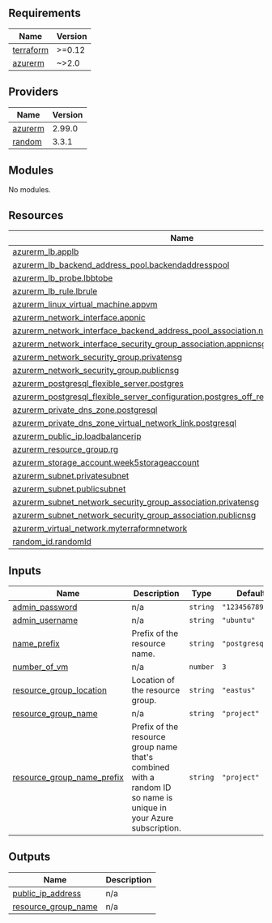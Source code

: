 ## Requirements

| Name | Version |
|------|---------|
| <a name="requirement_terraform"></a> [terraform](#requirement\_terraform) | >=0.12 |
| <a name="requirement_azurerm"></a> [azurerm](#requirement\_azurerm) | ~>2.0 |

## Providers

| Name | Version |
|------|---------|
| <a name="provider_azurerm"></a> [azurerm](#provider\_azurerm) | 2.99.0 |
| <a name="provider_random"></a> [random](#provider\_random) | 3.3.1 |

## Modules

No modules.

## Resources

| Name | Type |
|------|------|
| [azurerm_lb.applb](https://registry.terraform.io/providers/hashicorp/azurerm/latest/docs/resources/lb) | resource |
| [azurerm_lb_backend_address_pool.backendaddresspool](https://registry.terraform.io/providers/hashicorp/azurerm/latest/docs/resources/lb_backend_address_pool) | resource |
| [azurerm_lb_probe.lbbtobe](https://registry.terraform.io/providers/hashicorp/azurerm/latest/docs/resources/lb_probe) | resource |
| [azurerm_lb_rule.lbrule](https://registry.terraform.io/providers/hashicorp/azurerm/latest/docs/resources/lb_rule) | resource |
| [azurerm_linux_virtual_machine.appvm](https://registry.terraform.io/providers/hashicorp/azurerm/latest/docs/resources/linux_virtual_machine) | resource |
| [azurerm_network_interface.appnic](https://registry.terraform.io/providers/hashicorp/azurerm/latest/docs/resources/network_interface) | resource |
| [azurerm_network_interface_backend_address_pool_association.nicbackendpool](https://registry.terraform.io/providers/hashicorp/azurerm/latest/docs/resources/network_interface_backend_address_pool_association) | resource |
| [azurerm_network_interface_security_group_association.appnicnsg](https://registry.terraform.io/providers/hashicorp/azurerm/latest/docs/resources/network_interface_security_group_association) | resource |
| [azurerm_network_security_group.privatensg](https://registry.terraform.io/providers/hashicorp/azurerm/latest/docs/resources/network_security_group) | resource |
| [azurerm_network_security_group.publicnsg](https://registry.terraform.io/providers/hashicorp/azurerm/latest/docs/resources/network_security_group) | resource |
| [azurerm_postgresql_flexible_server.postgres](https://registry.terraform.io/providers/hashicorp/azurerm/latest/docs/resources/postgresql_flexible_server) | resource |
| [azurerm_postgresql_flexible_server_configuration.postgres_off_require_secure_transport](https://registry.terraform.io/providers/hashicorp/azurerm/latest/docs/resources/postgresql_flexible_server_configuration) | resource |
| [azurerm_private_dns_zone.postgresql](https://registry.terraform.io/providers/hashicorp/azurerm/latest/docs/resources/private_dns_zone) | resource |
| [azurerm_private_dns_zone_virtual_network_link.postgresql](https://registry.terraform.io/providers/hashicorp/azurerm/latest/docs/resources/private_dns_zone_virtual_network_link) | resource |
| [azurerm_public_ip.loadbalancerip](https://registry.terraform.io/providers/hashicorp/azurerm/latest/docs/resources/public_ip) | resource |
| [azurerm_resource_group.rg](https://registry.terraform.io/providers/hashicorp/azurerm/latest/docs/resources/resource_group) | resource |
| [azurerm_storage_account.week5storageaccount](https://registry.terraform.io/providers/hashicorp/azurerm/latest/docs/resources/storage_account) | resource |
| [azurerm_subnet.privatesubnet](https://registry.terraform.io/providers/hashicorp/azurerm/latest/docs/resources/subnet) | resource |
| [azurerm_subnet.publicsubnet](https://registry.terraform.io/providers/hashicorp/azurerm/latest/docs/resources/subnet) | resource |
| [azurerm_subnet_network_security_group_association.privatensg](https://registry.terraform.io/providers/hashicorp/azurerm/latest/docs/resources/subnet_network_security_group_association) | resource |
| [azurerm_subnet_network_security_group_association.publicnsg](https://registry.terraform.io/providers/hashicorp/azurerm/latest/docs/resources/subnet_network_security_group_association) | resource |
| [azurerm_virtual_network.myterraformnetwork](https://registry.terraform.io/providers/hashicorp/azurerm/latest/docs/resources/virtual_network) | resource |
| [random_id.randomId](https://registry.terraform.io/providers/hashicorp/random/latest/docs/resources/id) | resource |

## Inputs

| Name | Description | Type | Default | Required |
|------|-------------|------|---------|:--------:|
| <a name="input_admin_password"></a> [admin\_password](#input\_admin\_password) | n/a | `string` | `"123456789Al!"` | no |
| <a name="input_admin_username"></a> [admin\_username](#input\_admin\_username) | n/a | `string` | `"ubuntu"` | no |
| <a name="input_name_prefix"></a> [name\_prefix](#input\_name\_prefix) | Prefix of the resource name. | `string` | `"postgresqlfs"` | no |
| <a name="input_number_of_vm"></a> [number\_of\_vm](#input\_number\_of\_vm) | n/a | `number` | `3` | no |
| <a name="input_resource_group_location"></a> [resource\_group\_location](#input\_resource\_group\_location) | Location of the resource group. | `string` | `"eastus"` | no |
| <a name="input_resource_group_name"></a> [resource\_group\_name](#input\_resource\_group\_name) | n/a | `string` | `"project"` | no |
| <a name="input_resource_group_name_prefix"></a> [resource\_group\_name\_prefix](#input\_resource\_group\_name\_prefix) | Prefix of the resource group name that's combined with a random ID so name is unique in your Azure subscription. | `string` | `"project"` | no |

## Outputs

| Name | Description |
|------|-------------|
| <a name="output_public_ip_address"></a> [public\_ip\_address](#output\_public\_ip\_address) | n/a |
| <a name="output_resource_group_name"></a> [resource\_group\_name](#output\_resource\_group\_name) | n/a |
